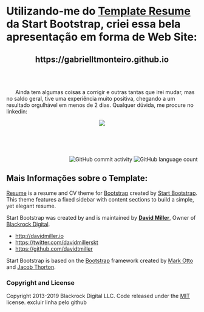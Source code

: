 <h1> Utilizando-me do <a href="https://startbootstrap.com/template-overviews/resume/">Template Resume</a> da Start Bootstrap, criei essa bela apresentação em forma de Web Site:<br><h2 align="center">https://gabrielltmonteiro.github.io</h2></h2>
</br></br>
<p>&nbsp; &nbsp; &nbsp; Ainda tem algumas coisas a corrigir e outras tantas que irei mudar, mas no saldo geral, tive uma experiência muito positiva, chegando a um resultado orgulhável em menos de 2 dias. Qualquer dúvida, me procure no linkedin:</p>
<p align="center"><a href="https://www.linkedin.com/in/gltm-jrsoftwaredeveloper"><img src="https://img.shields.io/badge/-LinkedIn-blue?style=for-the-badge&logo=Linkedin&logoColor=white"/></a>
 
</br></br></br>
<p align="right">
  <img alt="GitHub commit activity" src="https://img.shields.io/github/commit-activity/w/gabrielltmonteiro/gabrielltmonteiro.github.io?color=green&logo=github&style=flat-square">
  <img alt="GitHub language count" src="https://img.shields.io/github/languages/count/gabrielltmonteiro/gabrielltmonteiro.github.io?color=orange&logo=html5&logoColor=white&style=flat-square">
</p>

## Mais Informações sobre o Template:

[Resume](https://startbootstrap.com/template-overviews/resume/) is a resume and CV theme for [Bootstrap](http://getbootstrap.com/) created by [Start Bootstrap](http://startbootstrap.com/). This theme features a fixed sidebar with content sections to build a simple, yet elegant resume.

Start Bootstrap was created by and is maintained by **[David Miller](http://davidmiller.io/)**, Owner of [Blackrock Digital](http://blackrockdigital.io/).

* http://davidmiller.io
* https://twitter.com/davidmillerskt
* https://github.com/davidtmiller

Start Bootstrap is based on the [Bootstrap](http://getbootstrap.com/) framework created by [Mark Otto](https://twitter.com/mdo) and [Jacob Thorton](https://twitter.com/fat).

### Copyright and License

Copyright 2013-2019 Blackrock Digital LLC. Code released under the [MIT](https://github.com/BlackrockDigital/startbootstrap-resume/blob/gh-pages/LICENSE) license.
excluir linha pelo github
